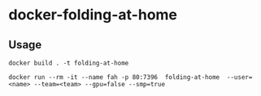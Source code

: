# docker-folding-at-home

## Usage

```
docker build . -t folding-at-home

docker run --rm -it --name fah -p 80:7396  folding-at-home  --user=<name> --team=<team> --gpu=false --smp=true
```
